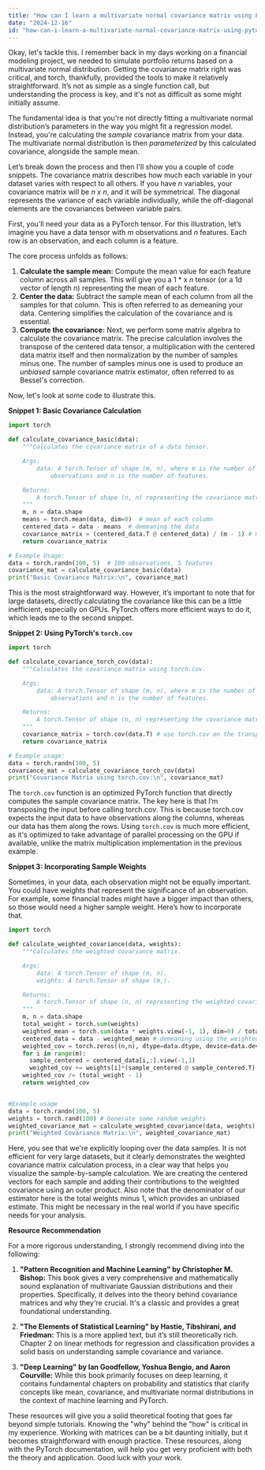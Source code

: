 ```yaml
---
title: "How can I learn a multivariate normal covariance matrix using Pytorch?"
date: "2024-12-16"
id: "how-can-i-learn-a-multivariate-normal-covariance-matrix-using-pytorch"
---
```


Okay, let's tackle this. I remember back in my days working on a financial modeling project, we needed to simulate portfolio returns based on a multivariate normal distribution. Getting the covariance matrix right was critical, and torch, thankfully, provided the tools to make it relatively straightforward. It’s not as simple as a single function call, but understanding the process is key, and it's not as difficult as some might initially assume.

The fundamental idea is that you're not directly fitting a multivariate normal distribution’s parameters in the way you might fit a regression model. Instead, you're calculating the *sample* covariance matrix from your data. The multivariate normal distribution is then *parameterized* by this calculated covariance, alongside the sample mean.

Let’s break down the process and then I'll show you a couple of code snippets. The covariance matrix describes how much each variable in your dataset varies with respect to all others. If you have *n* variables, your covariance matrix will be *n x n*, and it will be symmetrical. The diagonal represents the variance of each variable individually, while the off-diagonal elements are the covariances between variable pairs.

First, you'll need your data as a PyTorch tensor. For this illustration, let’s imagine you have a data tensor with *m* observations and *n* features. Each row is an observation, and each column is a feature.

The core process unfolds as follows:

1.  **Calculate the sample mean:** Compute the mean value for each feature column across all samples. This will give you a 1 * x *n* tensor (or a 1d vector of length n) representing the mean of each feature.
2.  **Center the data:** Subtract the sample mean of each column from all the samples for that column. This is often referred to as demeaning your data. Centering simplifies the calculation of the covariance and is essential.
3.  **Compute the covariance:** Next, we perform some matrix algebra to calculate the covariance matrix. The precise calculation involves the transpose of the centered data tensor, a multiplication with the centered data matrix itself and then normalization by the number of samples minus one. The number of samples minus one is used to produce an *unbiased* sample covariance matrix estimator, often referred to as Bessel's correction.

Now, let's look at some code to illustrate this.

**Snippet 1: Basic Covariance Calculation**

```python
import torch

def calculate_covariance_basic(data):
    """Calculates the covariance matrix of a data tensor.

    Args:
        data: A torch.Tensor of shape (m, n), where m is the number of
            observations and n is the number of features.

    Returns:
        A torch.Tensor of shape (n, n) representing the covariance matrix.
    """
    m, n = data.shape
    means = torch.mean(data, dim=0)  # mean of each column
    centered_data = data - means  # demeaning the data
    covariance_matrix = (centered_data.T @ centered_data) / (m - 1) # matrix product, then division
    return covariance_matrix

# Example Usage:
data = torch.randn(100, 5)  # 100 observations, 5 features
covariance_mat = calculate_covariance_basic(data)
print("Basic Covariance Matrix:\n", covariance_mat)
```

This is the most straightforward way. However, it’s important to note that for large datasets, directly calculating the covariance like this can be a little inefficient, especially on GPUs. PyTorch offers more efficient ways to do it, which leads me to the second snippet.

**Snippet 2: Using PyTorch's `torch.cov`**

```python
import torch

def calculate_covariance_torch_cov(data):
    """Calculates the covariance matrix using torch.cov.

    Args:
        data: A torch.Tensor of shape (m, n), where m is the number of
            observations and n is the number of features.

    Returns:
        A torch.Tensor of shape (n, n) representing the covariance matrix.
    """
    covariance_matrix = torch.cov(data.T) # use torch.cov on the transposed matrix for sample cov
    return covariance_matrix

# Example usage:
data = torch.randn(100, 5)
covariance_mat = calculate_covariance_torch_cov(data)
print("Covariance Matrix using torch.cov:\n", covariance_mat)

```

The `torch.cov` function is an optimized PyTorch function that directly computes the sample covariance matrix. The key here is that I’m transposing the input before calling torch.cov. This is because torch.cov expects the input data to have observations along the columns, whereas our data has them along the rows. Using `torch.cov` is much more efficient, as it's optimized to take advantage of parallel processing on the GPU if available, unlike the matrix multiplication implementation in the previous example.

**Snippet 3: Incorporating Sample Weights**

Sometimes, in your data, each observation might not be equally important. You could have weights that represent the significance of an observation. For example, some financial trades might have a bigger impact than others, so those would need a higher sample weight. Here’s how to incorporate that.

```python
import torch

def calculate_weighted_covariance(data, weights):
    """Calculates the weighted covariance matrix.

    Args:
        data: A torch.Tensor of shape (m, n).
        weights: A torch.Tensor of shape (m,).

    Returns:
        A torch.Tensor of shape (n, n) representing the weighted covariance matrix.
    """
    m, n = data.shape
    total_weight = torch.sum(weights)
    weighted_mean = torch.sum(data * weights.view(-1, 1), dim=0) / total_weight # mean with weights
    centered_data = data - weighted_mean # demeaning using the weighted mean
    weighted_cov = torch.zeros((n,n), dtype=data.dtype, device=data.device)
    for i in range(m):
      sample_centered = centered_data[i,:].view(-1,1)
      weighted_cov += weights[i]*(sample_centered @ sample_centered.T)
    weighted_cov /= (total_weight - 1)
    return weighted_cov


#Example usage
data = torch.randn(100, 5)
weights = torch.rand(100) # Generate some random weights
weighted_covariance_mat = calculate_weighted_covariance(data, weights)
print("Weighted Covariance Matrix:\n", weighted_covariance_mat)
```

Here, you see that we're explicitly looping over the data samples. It is not efficient for very large datasets, but it clearly demonstrates the weighted covariance matrix calculation process, in a clear way that helps you visualize the sample-by-sample calculation.  We are creating the centered vectors for each sample and adding their contributions to the weighted covariance using an outer product. Also note that the denominator of our estimator here is the total weights minus 1, which provides an unbiased estimate. This might be necessary in the real world if you have specific needs for your analysis.

**Resource Recommendation**

For a more rigorous understanding, I strongly recommend diving into the following:

1.  **"Pattern Recognition and Machine Learning" by Christopher M. Bishop:** This book gives a very comprehensive and mathematically sound explanation of multivariate Gaussian distributions and their properties. Specifically, it delves into the theory behind covariance matrices and why they're crucial. It's a classic and provides a great foundational understanding.

2.  **"The Elements of Statistical Learning" by Hastie, Tibshirani, and Friedman:** This is a more applied text, but it’s still theoretically rich. Chapter 2 on linear methods for regression and classification provides a solid basis on understanding sample covariance and variance.

3.  **"Deep Learning" by Ian Goodfellow, Yoshua Bengio, and Aaron Courville:** While this book primarily focuses on deep learning, it contains fundamental chapters on probability and statistics that clarify concepts like mean, covariance, and multivariate normal distributions in the context of machine learning and PyTorch.

These resources will give you a solid theoretical footing that goes far beyond simple tutorials. Knowing the "why" behind the "how" is critical in my experience. Working with matrices can be a bit daunting initially, but it becomes straightforward with enough practice. These resources, along with the PyTorch documentation, will help you get very proficient with both the theory and application. Good luck with your work.
